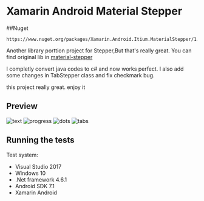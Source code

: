 # Xamarin Android Material Stepper 

##Nuget
```
https://www.nuget.org/packages/Xamarin.Android.Itium.MaterialStepper/1.0.0
```

Another library porttion project for Stepper,But that's really great. You can find original lib in [material-stepper
](https://github.com/fcannizzaro/material-stepper)

I completly convert java codes to c# and now works perfect.
I also add some changes in TabStepper class and fix checkmark bug. 

this project really great. enjoy it

## Preview

![text](https://github.com/FrancisCan/MaterialStepper/blob/master/screenshot/text.png?raw=true)
![progress](https://github.com/FrancisCan/MaterialStepper/blob/master/screenshot/progress.png?raw=true)
![dots](https://github.com/FrancisCan/MaterialStepper/blob/master/screenshot/dots.png?raw=true)
![tabs](https://github.com/FrancisCan/MaterialStepper/blob/master/screenshot/tabs.png?raw=true)



## Running the tests

Test system:

* Visual Studio 2017
* Windows 10
* .Net framework 4.6.1 
* Android SDK 7.1
* Xamarin Android

